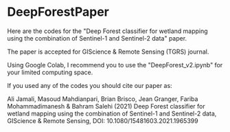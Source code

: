 # DeepForestPaper


Here are the codes for the "Deep Forest classifier for wetland mapping using the combination of Sentinel-1 and Sentinel-2 data" paper.


The paper is accepted for GIScience & Remote Sensing (TGRS) journal.

 
Using Google Colab, I recommend you to use the "DeepForest_v2.ipynb" for your limited computing space.

If you used any of the codes you should cite our paper as:

Ali Jamali, Masoud Mahdianpari, Brian Brisco, Jean Granger, Fariba Mohammadimanesh & Bahram Salehi (2021) Deep Forest classifier for wetland mapping using the combination of Sentinel-1 and Sentinel-2 data, GIScience & Remote Sensing, DOI: 10.1080/15481603.2021.1965399
